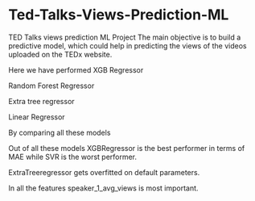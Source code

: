 # Ted-Talks-Views-Prediction-ML
TED Talks views prediction ML Project
The main objective is to build a predictive model, which could help in predicting the views of the videos uploaded on the TEDx website.

Here we have performed
XGB Regressor

Random Forest Regressor

Extra tree regressor

Linear Regressor

By comparing all these models

Out of all these models XGBRegressor is the best performer in terms of MAE while SVR is the worst performer.

ExtraTreeregressor gets overfitted on default parameters.

In all the features speaker_1_avg_views is most important.
